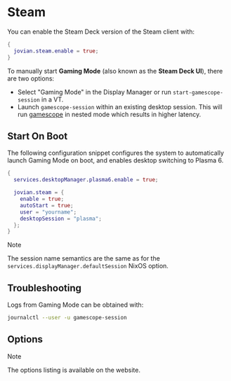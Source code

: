 Steam
=====


You can enable the Steam Deck version of the Steam client with:

```nix
{
  jovian.steam.enable = true;
}
```

To manually start **Gaming Mode** (also known as the **Steam Deck UI**), there are two options:

- Select "Gaming Mode" in the Display Manager or run `start-gamescope-session` in a VT.
- Launch `gamescope-session` within an existing desktop session. This will run [gamescope](https://github.com/ValveSoftware/gamescope) in nested mode which results in higher latency.

## Start On Boot

The following configuration snippet configures the system to automatically launch Gaming Mode on boot, and enables desktop switching to Plasma 6.

```nix
{
  services.desktopManager.plasma6.enable = true;

  jovian.steam = {
    enable = true;
    autoStart = true;
    user = "yourname";
    desktopSession = "plasma";
  };
}
```

> [!NOTE]
> The session name semantics are the same as for the `services.displayManager.defaultSession` NixOS option.


## Troubleshooting

Logs from Gaming Mode can be obtained with:

```bash
journalctl --user -u gamescope-session
```


## Options

<div class="for-github -unneeded">

> [!NOTE]  
> The options listing is available on the website.

</div>

